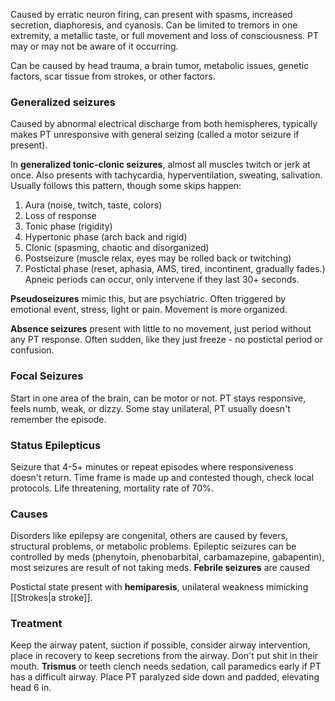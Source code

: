 Caused by erratic neuron firing, can present with spasms, increased secretion, diaphoresis, and cyanosis. Can be limited to tremors in one extremity, a metallic taste, or full movement and loss of consciousness. PT may or may not be aware of it occurring.

Can be caused by head trauma, a brain tumor, metabolic issues, genetic factors, scar tissue from strokes, or other factors.

### Generalized seizures
Caused by abnormal electrical discharge from both hemispheres, typically makes PT unresponsive with general seizing (called a motor seizure if present).

In **generalized tonic-clonic seizures**, almost all muscles twitch or jerk at once. Also presents with tachycardia, hyperventilation, sweating, salivation. Usually follows this pattern, though some skips happen:
1. Aura (noise, twitch, taste, colors)
2. Loss of response
3. Tonic phase (rigidity)
4. Hypertonic phase (arch back and rigid)
5. Clonic (spasming, chaotic and disorganized)
6. Postseizure (muscle relax, eyes may be rolled back or twitching)
7. Postictal phase (reset, aphasia, AMS, tired, incontinent, gradually fades.)
Apneic periods can occur, only intervene if they last 30+ seconds.

**Pseudoseizures** mimic this, but are psychiatric. Often triggered by emotional event, stress, light or pain. Movement is more organized.

**Absence seizures** present with little to no movement, just period without any PT response. Often sudden, like they just freeze - no postictal period or confusion.

### Focal Seizures
Start in one area of the brain, can be motor or not. PT stays responsive, feels numb, weak, or dizzy. Some stay unilateral, PT usually doesn't remember the episode.

### Status Epilepticus
Seizure that 4-5+ minutes or repeat episodes where responsiveness doesn't return. Time frame is made up and contested though, check local protocols. Life threatening, mortality rate of 70%.

### Causes
Disorders like epilepsy are congenital, others are caused by fevers, structural problems, or metabolic problems. Epileptic seizures can be controlled by meds (phenytoin, phenobarbital, carbamazepine, gabapentin), most seizures are result of not taking meds.
**Febrile seizures** are caused

Postictal state present with **hemiparesis**, unilateral weakness mimicking [[Strokes|a stroke]].

### Treatment
Keep the airway patent, suction if possible, consider airway intervention, place in recovery to keep secretions from the airway. Don't put shit in their mouth. **Trismus** or teeth clench needs sedation, call paramedics early if PT has a difficult airway. Place PT paralyzed side down and padded, elevating head 6 in.